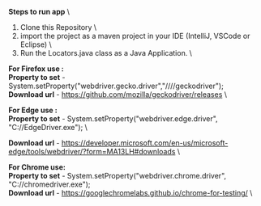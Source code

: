 
**Steps to run app** \
1. Clone this Repository \
2. import the project as a maven project in your IDE (IntelliJ, VSCode or Eclipse) \
3. Run the Locators.java class as a Java Application. \
 
  

**For Firefox use :** \
**Property to set** - System.setProperty("webdriver.gecko.driver","//<path to driver>//geckodriver"); \
**Download url** - https://github.com/mozilla/geckodriver/releases \

**For Edge use :**  \
**Property to set** - System.setProperty("webdriver.edge.driver", "C://EdgeDriver.exe"); \ 

**Download url** - https://developer.microsoft.com/en-us/microsoft-edge/tools/webdriver/?form=MA13LH#downloads \
 
**For Chrome use:** \
**Property to set** - System.setProperty("webdriver.chrome.driver", "C://chromedriver.exe"); \
**Download url** - https://googlechromelabs.github.io/chrome-for-testing/  \
 
